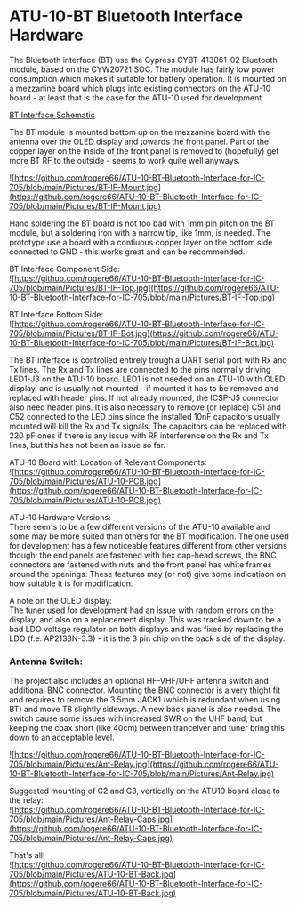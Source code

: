 # ATU-10-BT Bluetooth Interface Hardware
The Bluetooth interface (BT) use the Cypress CYBT-413061-02 Bluetooth module, based on the CYW20721 SOC. The module has fairly low power consumption which makes it suitable for battery operation. It is mounted on a mezzanine board which plugs into existing connectors on the ATU-10 board - at least that is the case for the ATU-10 used for development.

[BT Interface Schematic](https://github.com/rogere66/ATU-10-BT-Bluetooth-Interface-for-IC-705/blob/main/Hardware/ATU-10-Bluetooth-IF.pdf)

The BT module is mounted bottom up on the mezzanine board with the antenna over the OLED display and towards the front panel. Part of the copper layer on the inside of the front panel is removed to (hopefully) get more BT RF to the outside - seems to work quite well anyways.

![https://github.com/rogere66/ATU-10-BT-Bluetooth-Interface-for-IC-705/blob/main/Pictures/BT-IF-Mount.jpg](https://github.com/rogere66/ATU-10-BT-Bluetooth-Interface-for-IC-705/blob/main/Pictures/BT-IF-Mount.jpg)

Hand soldering the BT board is not too bad with 1mm pin pitch on the BT module, but a soldering iron with a narrow tip, like 1mm, is needed. The prototype use a board with a contiuous copper layer on the bottom side connected to GND - this works great and can be recommended.

BT Interface Component Side:\
![https://github.com/rogere66/ATU-10-BT-Bluetooth-Interface-for-IC-705/blob/main/Pictures/BT-IF-Top.jpg](https://github.com/rogere66/ATU-10-BT-Bluetooth-Interface-for-IC-705/blob/main/Pictures/BT-IF-Top.jpg)

BT Interface Bottom Side:\
![https://github.com/rogere66/ATU-10-BT-Bluetooth-Interface-for-IC-705/blob/main/Pictures/BT-IF-Bot.jpg](https://github.com/rogere66/ATU-10-BT-Bluetooth-Interface-for-IC-705/blob/main/Pictures/BT-IF-Bot.jpg)

The BT interface is controlled entirely trough a UART serial port with Rx and Tx lines. The Rx and Tx lines are connected to the pins normally driving LED1-J3 on the ATU-10 board. LED1 is not needed on an ATU-10 with OLED display, and is usually not mounted - if mounted it has to be removed and replaced with header pins. If not already mounted, the ICSP-J5 connector also need header pins. It is also necessary to remove (or replace) C51 and C52 connected to the LED pins since the installed 10nF capacitors usually mounted will kill the Rx and Tx signals. The capacitors can be replaced with 220 pF ones if there is any issue with RF interference on the Rx and Tx lines, but this has not been an issue so far.

ATU-10 Board with Location of Relevant Components:\
![https://github.com/rogere66/ATU-10-BT-Bluetooth-Interface-for-IC-705/blob/main/Pictures/ATU-10-PCB.jpg](https://github.com/rogere66/ATU-10-BT-Bluetooth-Interface-for-IC-705/blob/main/Pictures/ATU-10-PCB.jpg)

ATU-10 Hardware Versions:\
There seems to be a few different versions of the ATU-10 available and some may be more suited than others for the BT modification. The one used for development has a few noticeable features different from other versions though: the end panels are fastened with hex cap-head screws, the BNC connectors are fastened with nuts and the front panel has white frames around the openings. These features may (or not) give some indicatiaon on how suitable it is for modification.

A note on the OLED display:\
The tuner used for development had an issue with random errors on the display, and also on a replacement display. This was tracked down to be a bad LDO voltage regulator on both displays and was fixed by replacing the LDO (f.e. AP2138N-3.3) - it is the 3 pin chip on the back side of the display.

### Antenna Switch:
The project also includes an optional HF-VHF/UHF antenna switch and additional BNC connector. Mounting the BNC connector is a very thight fit and requires to remove the 3.5mm JACK1 (which is redundant when using BT) and move T8 slightly sideways. A new back panel is also needed. The switch cause some issues with increased SWR on the UHF band, but keeping the coax short (like 40cm) between tranceiver and tuner bring this down to an acceptable level.

![https://github.com/rogere66/ATU-10-BT-Bluetooth-Interface-for-IC-705/blob/main/Pictures/Ant-Relay.jpg](https://github.com/rogere66/ATU-10-BT-Bluetooth-Interface-for-IC-705/blob/main/Pictures/Ant-Relay.jpg)

Suggested mounting of C2 and C3, vertically on the ATU10 board close to the relay:\
![https://github.com/rogere66/ATU-10-BT-Bluetooth-Interface-for-IC-705/blob/main/Pictures/Ant-Relay-Caps.jpg](https://github.com/rogere66/ATU-10-BT-Bluetooth-Interface-for-IC-705/blob/main/Pictures/Ant-Relay-Caps.jpg)

That's all!\
![https://github.com/rogere66/ATU-10-BT-Bluetooth-Interface-for-IC-705/blob/main/Pictures/ATU-10-BT-Back.jpg](https://github.com/rogere66/ATU-10-BT-Bluetooth-Interface-for-IC-705/blob/main/Pictures/ATU-10-BT-Back.jpg)
